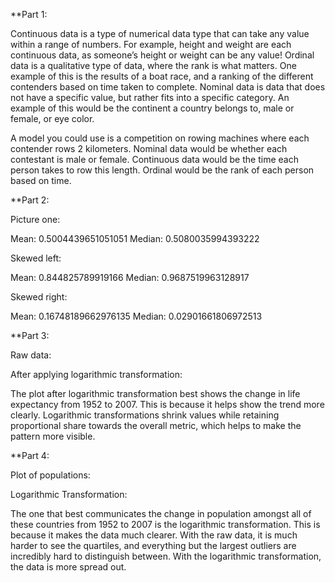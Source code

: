 **Part 1:

Continuous data is a type of numerical data type that can take any value within a range of numbers. For example, height and weight are each continuous data, as someone’s height or weight can be any value!
Ordinal data is a qualitative type of data, where the rank is what matters. One example of this is the results of a boat race, and a ranking of the different contenders based on time taken to complete.
Nominal data is data that does not have a specific value, but rather fits into a specific category. An example of this would be the continent a country belongs to, male or female, or eye color.

A model you could use is a competition on rowing machines where each contender rows 2 kilometers. Nominal data would be whether each contestant is male or female. Continuous data would be the time each person takes to row this length. Ordinal would be the rank of each person based on time.

**Part 2:
 
Picture one: 

Mean: 0.5004439651051051
Median: 0.5080035994393222
 
Skewed left: 

Mean: 0.844825789919166
Median: 0.9687519963128917
 
Skewed right: 

 
Mean: 0.16748189662976135
Median: 0.02901661806972513
 
 
 
**Part 3:

Raw data: 

 
After applying logarithmic transformation: 
 

 
The plot after logarithmic transformation best shows the change in life expectancy from 1952 to 2007. This is because it helps show the trend more clearly. Logarithmic transformations shrink values while retaining proportional share towards the overall metric, which helps to make the pattern more visible.
 
**Part 4:

Plot of populations: 



Logarithmic Transformation: 


The one that best communicates the change in population amongst all of these countries from 1952 to 2007 is the logarithmic transformation. This is because it makes the data much clearer. With the raw data, it is much harder to see the quartiles, and everything but the largest outliers are incredibly hard to distinguish between. With the logarithmic transformation, the data is more spread out.


